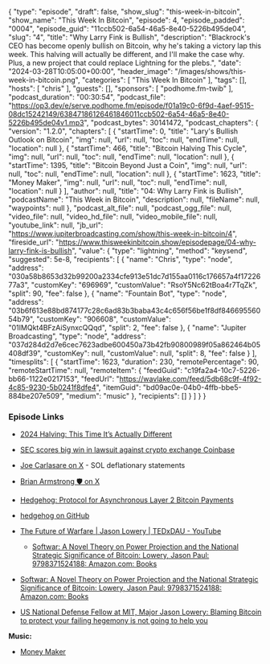 {
  "type": "episode",
  "draft": false,
  "show_slug": "this-week-in-bitcoin",
  "show_name": "This Week In Bitcoin",
  "episode": 4,
  "episode_padded": "0004",
  "episode_guid": "11ccb502-6a54-46a5-8e40-5226b495de04",
  "slug": "4",
  "title": "Why Larry Fink is Bullish",
  "description": "Blackrock's CEO has become openly bullish on Bitcoin, why he's taking a victory lap this week. This halving will actually be different, and I'll make the case why. Plus, a new project that could replace Lightning for the plebs.",
  "date": "2024-03-28T10:05:00+00:00",
  "header_image": "/images/shows/this-week-in-bitcoin.png",
  "categories": [
    "This Week In Bitcoin"
  ],
  "tags": [],
  "hosts": [
    "chris"
  ],
  "guests": [],
  "sponsors": [
    "podhome.fm-twib"
  ],
  "podcast_duration": "00:30:54",
  "podcast_file": "https://op3.dev/e/serve.podhome.fm/episode/f01a19c0-6f9d-4aef-9515-08dc15242149/63847186126461846011ccb502-6a54-46a5-8e40-5226b495de04v1.mp3",
  "podcast_bytes": 30141472,
  "podcast_chapters": {
    "version": "1.2.0",
    "chapters": [
      {
        "startTime": 0,
        "title": "Lary's Bullish Outlook on Bitcoin",
        "img": null,
        "url": null,
        "toc": null,
        "endTime": null,
        "location": null
      },
      {
        "startTime": 466,
        "title": "Bitcoin Halving This Cycle",
        "img": null,
        "url": null,
        "toc": null,
        "endTime": null,
        "location": null
      },
      {
        "startTime": 1395,
        "title": "Bitcoin Beyond Just a Coin",
        "img": null,
        "url": null,
        "toc": null,
        "endTime": null,
        "location": null
      },
      {
        "startTime": 1623,
        "title": "Money Maker",
        "img": null,
        "url": null,
        "toc": null,
        "endTime": null,
        "location": null
      }
    ],
    "author": null,
    "title": "04: Why Larry Fink is Bullish",
    "podcastName": "This Week in Bitcoin",
    "description": null,
    "fileName": null,
    "waypoints": null
  },
  "podcast_alt_file": null,
  "podcast_ogg_file": null,
  "video_file": null,
  "video_hd_file": null,
  "video_mobile_file": null,
  "youtube_link": null,
  "jb_url": "https://www.jupiterbroadcasting.com/show/this-week-in-bitcoin/4",
  "fireside_url": "https://www.thisweekinbitcoin.show/episodepage/04-why-larry-fink-is-bullish",
  "value": {
    "type": "lightning",
    "method": "keysend",
    "suggested": 5e-8,
    "recipients": [
      {
        "name": "Chris",
        "type": "node",
        "address": "030a58b8653d32b99200a2334cfe913e51dc7d155aa0116c176657a4f1722677a3",
        "customKey": "696969",
        "customValue": "RsoY5Nc62tBoa4r7TqZk",
        "split": 90,
        "fee": false
      },
      {
        "name": "Fountain Bot",
        "type": "node",
        "address": "03b6f613e88bd874177c28c6ad83b3baba43c4c656f56be1f8df84669556054b79",
        "customKey": "906608",
        "customValue": "01IMQkt4BFzAiSynxcQQqd",
        "split": 2,
        "fee": false
      },
      {
        "name": "Jupiter Broadcasting",
        "type": "node",
        "address": "037d284d2d7e6cec7623adbe600450a73b42fb90800989f05a862464b05408df39",
        "customKey": null,
        "customValue": null,
        "split": 8,
        "fee": false
      }
    ],
    "timesplits": [
      {
        "startTime": 1623,
        "duration": 230,
        "remotePercentage": 90,
        "remoteStartTime": null,
        "remoteItem": {
          "feedGuid": "c19fa2a4-10c7-5226-bb66-1122e0217153",
          "feedUrl": "https://wavlake.com/feed/5db68c9f-4f92-4c85-9230-5b0241f8dfe4",
          "itemGuid": "bd09ac0e-04b0-4ffb-bbe5-884be207e509",
          "medium": "music"
        },
        "recipients": []
      }
    ]
  }
}


### Episode Links

* [2024 Halving: This Time It’s Actually Different](https://www.grayscale.com/research/reports/2024-halving-this-time-its-actually-different)
* [SEC scores big win in lawsuit against crypto exchange Coinbase](https://www.cnbc.com/2024/03/27/sec-scores-big-win-in-lawsuit-against-crypto-exchange-coinbase.html)
* [Joe Carlasare on X](https://twitter.com/joecarlasare/status/1772986598335885340?t=E9EIlRX-vHxbQ8g23lQU3A) \- SOL deflationary statements
* [Brian Armstrong 🛡️ on X](https://twitter.com/brian_armstrong/status/1773015852503417100)
* [Hedgehog: Protocol for Asynchronous Layer 2 Bitcoin Payments](https://www.nobsbitcoin.com/introducing-hedgehog/)
* [hedgehog on GitHub](https://github.com/supertestnet/hedgehog)
* [The Future of Warfare | Jason Lowery | TEDxDAU - YouTube](https://www.youtube.com/watch?v=spDS7q6uRkY)

  * [Softwar: A Novel Theory on Power Projection and the National Strategic Significance of Bitcoin: Lowery, Jason Paul: 9798371524188: Amazon.com: Books](https://www.amazon.com/Softwar-Projection-National-Strategic-Significance/dp/B0BW358F37?ref_=ast_author_mpb)

* [Softwar: A Novel Theory on Power Projection and the National Strategic Significance of Bitcoin: Lowery, Jason Paul: 9798371524188: Amazon.com: Books](https://www.amazon.com/Softwar-Projection-National-Strategic-Significance/dp/B0BW358F37?ref_=ast_author_mpb)
* [US National Defense Fellow at MIT, Major Jason Lowery: Blaming Bitcoin to protect your failing hegemony is not going to help you](https://www.reddit.com/r/Bitcoin/comments/12yltuy/us_national_defense_fellow_at_mit_major_jason/)
  
**Music:**

* [Money Maker](https://podcastindex.org/podcast/6847198?episode=20489755437)


